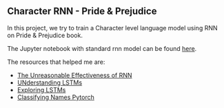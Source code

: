 ## Character RNN - Pride & Prejudice

In this project, we try to train a Character level language model using RNN on Pride & Prejudice book.

The Jupyter notebook with standard rnn model can be found [here](https://nbviewer.jupyter.org/github/abishekarun/Character-RNN/Character-RNN.ipynb).

The resources that helped me are:

+ [The Unreasonable Effectiveness of RNN](http://karpathy.github.io/2015/05/21/rnn-effectiveness/)
+ [UNderstanding LSTMs](http://colah.github.io/posts/2015-08-Understanding-LSTMs/)
+ [Exploring LSTMs](http://blog.echen.me/2017/05/30/exploring-lstms/)
+ [Classifying Names Pytorch](http://pytorch.org/tutorials/intermediate/char_rnn_classification_tutorial.html)
